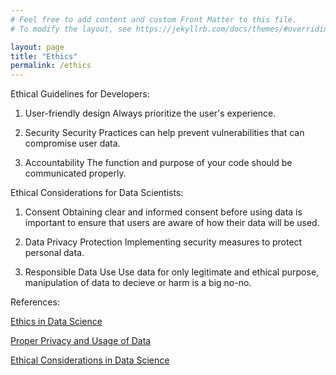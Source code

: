 ```yaml
---
# Feel free to add content and custom Front Matter to this file.
# To modify the layout, see https://jekyllrb.com/docs/themes/#overriding-theme-defaults

layout: page
title: "Ethics"
permalink: /ethics
---
```

Ethical Guidelines for Developers:

1. User-friendly design
Always prioritize the user's experience.

2. Security
Security Practices can help prevent vulnerabilities that can compromise user data.

3. Accountability
The function and purpose of your code should be communicated properly.

Ethical Considerations for Data Scientists:

1. Consent
Obtaining clear and informed consent before using data is important to ensure that users are aware of how their data will be used.

2. Data Privacy Protection
Implementing security measures to protect personal data.

3. Responsible Data Use
Use data for only legitimate and ethical purpose, manipulation of data to decieve or harm is a big no-no.

References:

[Ethics in Data Science](https://www.bibs.co.in/blog/ethics-in-data-science-exploring-the-ethical-considerations-and-challenges-in-collecting-processing-and-using-data-for-decision-making-and-developing-ethical-guidelines-for-data-science)

[Proper Privacy and Usage of Data](https://www.analyticsvidhya.com/blog/2022/02/ethics-in-data-science-and-proper-privacy-and-usage-of-data/)

[Ethical Considerations in Data Science](https://iabac.medium.com/ethical-considerations-in-data-science-1453dee88b2)